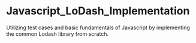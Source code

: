 # Javascript_LoDash_Implementation
Utilizing test cases and basic fundamentals of Javascript by implementing the common Lodash library from scratch.
